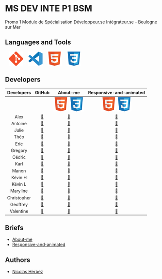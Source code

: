 # MS DEV INTE P1 BSM

Promo 1 Module de Spécialisation Développeur.se Intégrateur.se - Boulogne sur Mer

## Languages and Tools

&nbsp;&nbsp;
![img_git](./profile/img/git.svg)
&nbsp;&nbsp;
![img_vscode](./profile/img/vscode.svg)
&nbsp;&nbsp;
![img_html](./profile/img/html.svg)
&nbsp;&nbsp;
![img_css](./profile/img/css.svg)
<!-- &nbsp;&nbsp;
![img_php](./profile/img/php.svg) -->
<!-- &nbsp;&nbsp;
![img_docker](./profile/img/docker.svg) -->
<!-- &nbsp;&nbsp;
![img_bootstrap](./profile/img/bootstrap.svg) -->
<!-- &nbsp;&nbsp;
![img_javascript](./profile/img/javascript.svg) -->
<!-- &nbsp;&nbsp;
![img_mysql](./profile/img/mysql.svg) -->
<!-- &nbsp;&nbsp;
![img_wordpress](./profile/img/wordpress.svg) -->

## Developers

| Developers | GitHub | About-me | Responsive-and-animated |
| :----: | :----: | :----: | :----: |
|  |  | ![img_html](./profile/img/html.svg)&nbsp;![img_css](./profile/img/css.svg) | ![img_html](./profile/img/html.svg)&nbsp;![img_css](./profile/img/css.svg) |
| Alex | <a href="https://github.com/JunkBezoul">🔗</a> | <a href="https://github.com/ms-dev-inte-p1-bsm/about-me-ba">🔗</a> | <a href="https://github.com/ms-dev-inte-p1-bsm/responsive-and-animated-ba">🔗</a> |
| Antoine | <a href="https://github.com/6Yoru6">🔗</a> | <a href="https://github.com/ms-dev-inte-p1-bsm/about-me-ca">🔗</a> | <a href="https://github.com/ms-dev-inte-p1-bsm/responsive-and-animated-ca">🔗</a> |
| Julie | <a href="https://github.com/Julie-Charles16">🔗</a> | <a href="https://github.com/ms-dev-inte-p1-bsm/about-me-cj">🔗</a> | <a href="https://github.com/ms-dev-inte-p1-bsm/responsive-and-animated-cj">🔗</a> |
| Théo | <a href="https://github.com/Theo02-12">🔗</a> | <a href="https://github.com/ms-dev-inte-p1-bsm/about-me-ct">🔗</a> | <a href="https://github.com/ms-dev-inte-p1-bsm/responsive-and-animated-ct">🔗</a> |
| Eric | <a href="https://github.com/Ericdsr">🔗</a> | <a href="https://github.com/ms-dev-inte-p1-bsm/about-me-de">🔗</a> | <a href="https://github.com/ms-dev-inte-p1-bsm/responsive-and-animated-de">🔗</a> |
| Gregory | <a href="https://github.com/Gregory-Druelle">🔗</a> | <a href="https://github.com/ms-dev-inte-p1-bsm/about-me-dg">🔗</a> | <a href="https://github.com/ms-dev-inte-p1-bsm/responsive-and-animated-dg">🔗</a> |
| Cédric | <a href="https://github.com/DASyhef">🔗</a> | <a href="https://github.com/ms-dev-inte-p1-bsm/about-me-fc">🔗</a> | <a href="https://github.com/ms-dev-inte-p1-bsm/responsive-and-animated-fc">🔗</a> |
| Karl | <a href="https://github.com/Karl-Gavois">🔗</a> | <a href="https://github.com/ms-dev-inte-p1-bsm/about-me-gk">🔗</a> | <a href="https://github.com/ms-dev-inte-p1-bsm/responsive-and-animated-gk">🔗</a> |
| Manon | <a href="https://github.com/Manon2111">🔗</a> | <a href="https://github.com/ms-dev-inte-p1-bsm/about-me-gm">🔗</a> | <a href="https://github.com/ms-dev-inte-p1-bsm/responsive-and-animated-gm">🔗</a> |
| Kévin H | <a href="https://github.com/KevHelle">🔗</a> | <a href="https://github.com/ms-dev-inte-p1-bsm/about-me-hk">🔗</a> | <a href="https://github.com/ms-dev-inte-p1-bsm/responsive-and-animated-hk">🔗</a> |
| Kévin L | <a href="https://github.com/kevin-ledez">🔗</a> | <a href="https://github.com/ms-dev-inte-p1-bsm/about-me-lk">🔗</a> | <a href="https://github.com/ms-dev-inte-p1-bsm/responsive-and-animated-lk">🔗</a> |
| Maryline | <a href="https://github.com/Marylinelesaffre">🔗</a> | <a href="https://github.com/ms-dev-inte-p1-bsm/about-me-lm">🔗</a> | <a href="https://github.com/ms-dev-inte-p1-bsm/responsive-and-animated-lm">🔗</a> |
| Christopher | <a href="https://github.com/ChristopherNl">🔗</a> | <a href="https://github.com/ms-dev-inte-p1-bsm/about-me-nc">🔗</a> | <a href="https://github.com/ms-dev-inte-p1-bsm/responsive-and-animated-nc">🔗</a> |
| Geoffrey | <a href="https://github.com/Geoffrey184">🔗</a> | <a href="https://github.com/ms-dev-inte-p1-bsm/about-me-ng">🔗</a> | <a href="https://github.com/ms-dev-inte-p1-bsm/responsive-and-animated-ng">🔗</a> |
| Valentine | <a href="https://github.com/lalalex62">🔗</a> | <a href="https://github.com/ms-dev-inte-p1-bsm/about-me-qv">🔗</a> | <a href="https://github.com/ms-dev-inte-p1-bsm/responsive-and-animated-qv">🔗</a> |

## Briefs

- [About-me](https://github.com/ms-dev-inte-p1-bsm/about-me)
- [Responsive-and-animated](https://github.com/ms-dev-inte-p1-bsm/responsive-and-animated)
<!-- - [About-me-php](https://github.com/ms-dev-inte-p1-bsm/about-me-php) -->

## Authors

* [Nicolas Herbez](https://github.com/nicolas-herbez)
